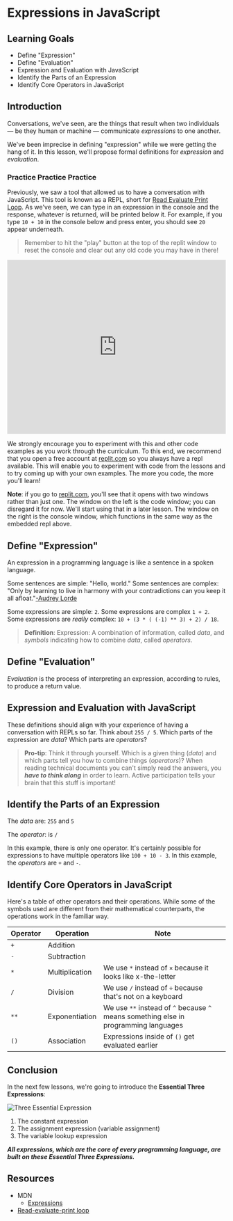 # Expressions in JavaScript

## Learning Goals

- Define "Expression"
- Define "Evaluation"
- Expression and Evaluation with JavaScript
- Identify the Parts of an Expression
- Identify Core Operators in JavaScript

## Introduction

Conversations, we've seen, are the things that result when two individuals — be
they human or machine — communicate _expressions_ to one another.

We've been imprecise in defining "expression" while we were getting the hang of
it. In this lesson, we'll propose formal definitions for _expression_ and
_evaluation_.

### Practice Practice Practice

Previously, we saw a tool that allowed us to have a conversation with
JavaScript. This tool is known as a REPL, short for [Read Evaluate Print
Loop][repl]. As we've seen, we can type in an expression in the console and the
response, whatever is returned, will be printed below it. For example, if you
type `10 + 10` in the console below and press enter, you should see `20` appear
underneath.

> Remember to hit the "play" button at the top of the replit window to reset the
> console and clear out any old code you may have in there!

<iframe height="400px" width="100%" src="https://replit.com/@lizbur10/Sandbox?lite=1&outputonly=1" scrolling="no" frameborder="no" allowtransparency="true" allowfullscreen="true" sandbox="allow-forms allow-pointer-lock allow-popups allow-same-origin allow-scripts allow-modals"></iframe>

We strongly encourage you to experiment with this and other code examples as you
work through the curriculum. To this end, we recommend that you open a free
account at [replit.com][] so you always have a repl available. This will enable
you to experiment with code from the lessons and to try coming up with your own
examples. The more you code, the more you'll learn!

**Note**: if you go to [replit.com][], you'll see that it opens with two windows
rather than just one. The window on the left is the code window; you can
disregard it for now. We'll start using that in a later lesson. The window on
the right is the console window, which functions in the same way as the embedded
repl above.

## Define "Expression"

An expression in a programming language is like a sentence in a spoken language.

Some sentences are simple: "Hello, world." Some sentences are complex: "Only by
learning to live in harmony with your contradictions can you keep it all
afloat."[-Audrey Lorde](https://www.poetryfoundation.org/poets/audre-lorde)

Some expressions are simple: `2`. Some expressions are complex `1 + 2`. Some
expressions are _really_ complex: `10 + (3 * ( (-1) ** 3) + 2) / 18`.

> **Definition**: Expression: A combination of information, called _data_, and
> _symbols_ indicating how to combine _data_, called _operators_.

## Define "Evaluation"

_Evaluation_ is the process of interpreting an expression, according to rules,
to produce a return value.

## Expression and Evaluation with JavaScript

These definitions should align with your experience of having a conversation
with REPLs so far. Think about `255 / 5`. Which parts of the expression are
_data_? Which parts are _operators_?

> **Pro-tip**: Think it through yourself. Which is a given thing (_data_) and
> which parts tell you how to combine things (_operators_)? When reading
> technical documents you can't simply read the answers, you **_have to think
> along_** in order to learn. Active participation tells your brain that this
> stuff is important!

## Identify the Parts of an Expression

The _data_ are: `255` and `5`

The _operator_: is `/`

In this example, there is only one operator. It's certainly possible for
expressions to have multiple operators like `100 + 10 - 3`. In this example, the
_operators_ are `+` and `-`.

## Identify Core Operators in JavaScript

Here's a table of other operators and their operations. While some of the
symbols used are different from their mathematical counterparts, the operations
work in the familiar way.

| Operator | Operation      | Note                                                                                 |
| -------- | -------------- | ------------------------------------------------------------------------------------ |
| `+`      | Addition       |                                                                                      |
| `-`      | Subtraction    |                                                                                      |
| `*`      | Multiplication | We use `*` instead of `×` because it looks like x-the-letter                         |
| `/`      | Division       | We use `/` instead of `÷` because that's not on a keyboard                           |
| `**`     | Exponentiation | We use `**` instead of `^` because `^` means something else in programming languages |
| `()`     | Association    | Expressions inside of `()` get evaluated earlier                                     |

## Conclusion

In the next few lessons, we're going to introduce the **Essential Three
Expressions**:

![Three Essential Expression](https://curriculum-content.s3.amazonaws.com/phase-0/expressions-in-javascript/essential-3-expressions.jpg)

1. The constant expression
2. The assignment expression (variable assignment)
3. The variable lookup expression

**_All expressions, which are the core of every programming language, are built
on these Essential Three Expressions._**

## Resources

- MDN
  - [Expressions](https://developer.mozilla.org/en-US/docs/Web/JavaScript/Guide/Expressions_and_Operators#Expressions)
- [Read-evaluate-print loop][repl]

[repl]: https://en.wikipedia.org/wiki/Read%E2%80%93eval%E2%80%93print_loop
[replit.com]: https://replit.com/languages/javascript
